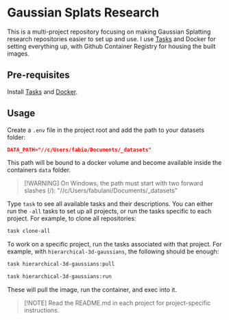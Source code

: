 # Gaussian Splats Research

This is a multi-project repository focusing on making Gaussian Splatting research repositories easier to set up and use. I use [Tasks](https://taskfile.dev/) and Docker for setting everything up, with Github Container Registry for housing the built images.

## Pre-requisites

Install [Tasks](https://taskfile.dev/installation/) and [Docker](https://docs.docker.com/engine/install/).

## Usage

Create a `.env` file in the project root and add the path to your datasets folder:

```json
DATA_PATH="//c/Users/fabia/Documents/_datasets"
```

This path will be bound to a docker volume and become available inside the containers `data` folder.

> [!WARNING] On Windows, the path must start with two forward slashes (/): "//c/Users/fabulani/Documents/\_datasets"

Type `task` to see all available tasks and their descriptions. You can either run the `-all` tasks to set up all projects, or run the tasks specific to each project. For example, to clone all repositories:

```bash
task clone-all
```

To work on a specific project, run the tasks associated with that project. For example, with `hierarchical-3d-gaussians`, the following should be enough:

```bash
task hierarchical-3d-gaussians:pull

task hierarchical-3d-gaussians:run
```

These will pull the image, run the container, and exec into it.

> [!NOTE] Read the README.md in each project for project-specific instructions.
